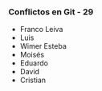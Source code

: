 ### Conflictos en Git - 29

- Franco Leiva
- Luis
- Wimer Esteba
- Moisés
- Eduardo
- David
- Cristian